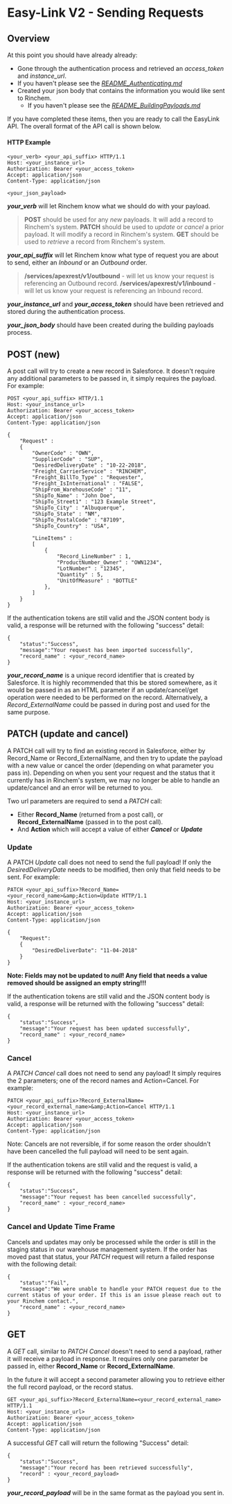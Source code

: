 # Easy-Link V2 - Sending Requests

## Overview

At this point you should have already already:

-  Gone through the authentication process and retrieved an *access_token* and *instance_url*. 
  - If you haven't please see the [*README_Authenticating.md*](README_Authenticating.md)
- Created your json body that contains the information you would like sent to Rinchem.
  - If you haven't please see the [*README_BuildingPayloads.md*](README_BuildingPayloads.md)

If you have completed these items, then you are ready to call the EasyLink API. The overall format of the API call is shown below.

#### HTTP Example

```http
<your_verb> <your_api_suffix> HTTP/1.1
Host: <your_instance_url>
Authorization: Bearer <your_access_token>
Accept: application/json
Content-Type: application/json

<your_json_payload>
```

***your_verb*** will let Rinchem know what we should do with your payload.  

>**POST** should be used for any *new* payloads. It will add a record to Rinchem's system.
>**PATCH** should be used to *update* or *cancel* a prior payload. It will modify a record in Rinchem's system.
>**GET** should be used to *retrieve* a record from Rinchem's system.

***your_api_suffix*** will let Rinchem know what type of request you are about to send, either an *Inbound* or an *Outbound* order.

> **/services/apexrest/v1/outbound** - will let us know your request is referencing an Outbound record.
> **/services/apexrest/v1/inbound** - will let us know your request is referencing an Inbound record.

***your_instance_url*** and ***your_access_token*** should have been retrieved and stored during the authentication process. 

***your_json_body*** should have been created during the building payloads process.



## POST (new)

A post call will try to create a new record in Salesforce. It doesn't require any additional parameters to be passed in, it simply requires the payload. For example:

```http
POST <your_api_suffix> HTTP/1.1
Host: <your_instance_url>
Authorization: Bearer <your_access_token>
Accept: application/json
Content-Type: application/json

{
    "Request" : 
    {
        "OwnerCode" : "OWN",
        "SupplierCode" : "SUP",
        "DesiredDeliveryDate" : "10-22-2018",
        "Freight_CarrierService" : "RINCHEM",
        "Freight_BillTo_Type" : "Requester",
        "Freight_IsInternational" : "FALSE",
        "ShipFrom_WarehouseCode" : "11",
        "ShipTo_Name" : "John Doe",
        "ShipTo_Street1" : "123 Example Street",
        "ShipTo_City" : "Albuquerque",
        "ShipTo_State" : "NM",
        "ShipTo_PostalCode" : "87109",
        "ShipTo_Country" : "USA",
    	
        "LineItems" : 
        [
            {
                "Record_LineNumber" : 1,
                "ProductNumber_Owner" : "OWN1234",
                "LotNumber" : "12345",
                "Quantity" : 5,
                "UnitOfMeasure" : "BOTTLE" 
            },
        ]
    }
}
```



If the authentication tokens are still valid and the JSON content body is valid, a response will be returned with the following "success" detail:

```
{
    "status":"Success",
    "message":"Your request has been imported successfully", 
    "record_name" : <your_record_name>
}
```

***your_record_name*** is a unique record identifier that is created by Salesforce. It is highly recommended that this be stored somewhere, as it would be passed in as an HTML parameter if an update/cancel/get operation were needed to be performed on the record. Alternatively, a *Record_ExternalName* could be passed in during post and used for the same purpose.



## PATCH (update and cancel)

A PATCH call will try to find an existing record in Salesforce, either by Record_Name or Record_ExternalName, and then try to update the payload with a new value or cancel the order (depending on what parameter you pass in). Depending on when you sent your request and the status that it currently has in Rinchem's system, we may no longer be able to handle an update/cancel and an error will be returned to you.

Two url parameters are required to send a *PATCH* call:  

- Either **Record_Name** (returned from a post call), or **Record_ExternalName** (passed in to the post call).
- And **Action** which will accept a value of either ***Cancel*** or ***Update***  

### Update

A *P*ATCH *Update* call does not need to send the full payload! If only the *DesiredDeliveryDate* needs to be modified, then only that field needs to be sent. For example:

```http
PATCH <your_api_suffix>?Record_Name=<your_record_name>&amp;Action=Update HTTP/1.1
Host: <your_instance_url>
Authorization: Bearer <your_access_token>
Accept: application/json
Content-Type: application/json

{
	"Request":
	{
        "DesiredDeliverDate": "11-04-2018"
	}
}
```

**Note: Fields may not be updated to *null*! Any field that needs a value removed should be assigned an empty string!!!**

If the authentication tokens are still valid and the JSON content body is valid, a response will be returned with the following "success" detail:

```
{
    "status":"Success",
    "message":"Your request has been updated successfully", 
    "record_name" : <your_record_name>
}
```

### Cancel

A *PATCH Cancel* call does not need to send any payload! It simply requires the 2 parameters; one of the record names and Action=Cancel.  For example:

```http
PATCH <your_api_suffix>?Record_ExternalName=<your_record_external_name>&amp;Action=Cancel HTTP/1.1
Host: <your_instance_url>
Authorization: Bearer <your_access_token>
Accept: application/json
Content-Type: application/json
```

Note: Cancels are not reversible, if for some reason the order shouldn't have been cancelled the full payload will need to be sent again.  

If the authentication tokens are still valid and the request is valid, a response will be returned with the following "success" detail:

```
{
    "status":"Success",
    "message":"Your request has been cancelled successfully", 
    "record_name" : <your_record_name>
}
```

### Cancel and Update Time Frame

Cancels and updates may only be processed while the order is still in the staging status in our warehouse management system. If the order has moved past that status, your *PATCH* request will return a failed response with the following detail:

```
{
    "status":"Fail",
    "message":"We were unable to handle your PATCH request due to the current status of your order. If this is an issue please reach out to your Rinchem contact.", 
    "record_name" : <your_record_name>
}
```



## GET

A *GET* call, similar to *PATCH Cancel* doesn't need to send a payload, rather it will receive a payload in response. It requires only one parameter be passed in, either **Record_Name** or **Record_ExternalName**.

In the future it will accept a second parameter allowing you to retrieve either the full record payload, or the record status.

```http
GET <your_api_suffix>?Record_ExternalName=<your_record_external_name> HTTP/1.1
Host: <your_instance_url>
Authorization: Bearer <your_access_token>
Accept: application/json
Content-Type: application/json
```

A successful *GET* call will return the following "Success" detail:

```
{
    "status":"Success",
    "message":"Your record has been retrieved successfully", 
    "record" : <your_record_payload>
}
```

***your_record_payload*** will be in the same format as the payload you sent in. 
